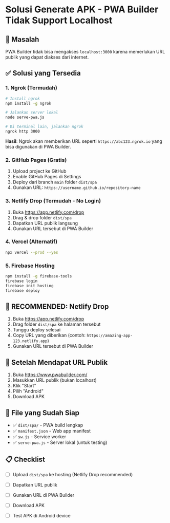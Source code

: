 # Solusi Generate APK - PWA Builder Tidak Support Localhost

## 🚨 Masalah
PWA Builder tidak bisa mengakses `localhost:3000` karena memerlukan URL publik yang dapat diakses dari internet.

## ✅ Solusi yang Tersedia

### 1. **Ngrok (Termudah)**
```bash
# Install ngrok
npm install -g ngrok

# Jalankan server lokal
node serve-pwa.js

# Di terminal lain, jalankan ngrok
ngrok http 3000
```
**Hasil**: Ngrok akan memberikan URL seperti `https://abc123.ngrok.io` yang bisa digunakan di PWA Builder.

### 2. **GitHub Pages (Gratis)**
1. Upload project ke GitHub
2. Enable GitHub Pages di Settings
3. Deploy dari branch `main` folder `dist/spa`
4. Gunakan URL: `https://username.github.io/repository-name`

### 3. **Netlify Drop (Termudah - No Login)**
1. Buka https://app.netlify.com/drop
2. Drag & drop folder `dist/spa`
3. Dapatkan URL publik langsung
4. Gunakan URL tersebut di PWA Builder

### 4. **Vercel (Alternatif)**
```bash
npx vercel --prod --yes
```

### 5. **Firebase Hosting**
```bash
npm install -g firebase-tools
firebase login
firebase init hosting
firebase deploy
```

## 🎯 **RECOMMENDED: Netlify Drop**
1. Buka https://app.netlify.com/drop
2. Drag folder `dist/spa` ke halaman tersebut
3. Tunggu deploy selesai
4. Copy URL yang diberikan (contoh: `https://amazing-app-123.netlify.app`)
5. Gunakan URL tersebut di PWA Builder

## 📱 **Setelah Mendapat URL Publik**
1. Buka https://www.pwabuilder.com/
2. Masukkan URL publik (bukan localhost)
3. Klik "Start"
4. Pilih "Android" 
5. Download APK

## 🔧 **File yang Sudah Siap**
- ✅ `dist/spa/` - PWA build lengkap
- ✅ `manifest.json` - Web app manifest
- ✅ `sw.js` - Service worker
- ✅ `serve-pwa.js` - Server lokal (untuk testing)

## 📋 **Checklist**
- [ ] Upload `dist/spa` ke hosting (Netlify Drop recommended)
- [ ] Dapatkan URL publik
- [ ] Gunakan URL di PWA Builder
- [ ] Download APK
- [ ] Test APK di Android device

